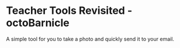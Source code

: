 # Teacher Tools Revisited - octoBarnicle
A simple tool for you to take a photo and quickly send it to your email.
